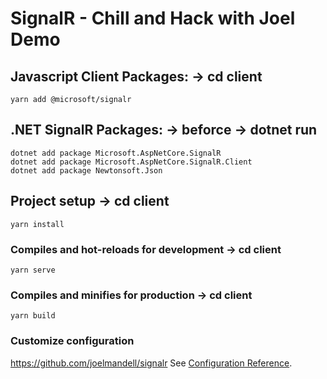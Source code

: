 # SignalR - Chill and Hack with Joel Demo

## Javascript Client Packages: -> cd client

```
yarn add @microsoft/signalr
```

## .NET SignalR Packages: -> beforce -> dotnet run

```
dotnet add package Microsoft.AspNetCore.SignalR
dotnet add package Microsoft.AspNetCore.SignalR.Client
dotnet add package Newtonsoft.Json
```

## Project setup -> cd client

```
yarn install
```

### Compiles and hot-reloads for development -> cd client

```
yarn serve
```

### Compiles and minifies for production -> cd client

```
yarn build
```

### Customize configuration

https://github.com/joelmandell/signalr
See [Configuration Reference](https://cli.vuejs.org/config/).
